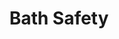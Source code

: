 ---
ee_id_thing: '4229'
site: '1'
type: '2'
inv_num: 2014-033
add_credit:
url: 2014-033-bath-safety
title: Bath Safety
year: '2014'
display_year: '2014'
medium: Foam pool noodle, Bounty paper towel rolls, sweatband, Medline cane
dims: '140 cm x variable width x variable depth '
pitch:
ps:
live_url:
youtube:
related_code:
imgs: bath-safety-2014-033-full-Heart-01-database-SM.jpg
subheading:
download:
commission:
related:
layout: things-i-made
---